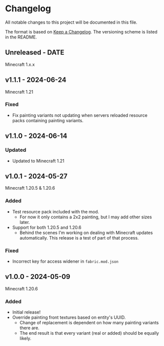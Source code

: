 # Changelog

All notable changes to this project will be documented in this file.

The format is based on [Keep a Changelog](https://keepachangelog.com/en/1.0.0/).
The versioning scheme is listed in the README.

<!-- ### Known Issues -->
<!-- ### Added -->
<!-- ### Updated -->
<!-- ### Changed -->
<!-- ### Deprecated -->
<!-- ### Removed -->
<!-- ### Fixed -->
<!-- ### Security -->

## Unreleased - DATE

Minecraft 1.x.x

## v1.1.1 - 2024-06-24

Minecraft 1.21

### Fixed

- Fix painting variants not updating when servers reloaded resource packs containing painting variants.

## v1.1.0 - 2024-06-14

### Updated

- Updated to Minecraft 1.21

## v1.0.1 - 2024-05-27

Minecraft 1.20.5 & 1.20.6

### Added

- Test resource pack included with the mod.
  - For now it only contains a 2x2 painting, but I may add other sizes later.
- Support for both 1.20.5 and 1.20.6
  - Behind the scenes I'm working on dealing with Minecraft updates automatically. This release is a test of part of that process.

### Fixed

- Incorrect key for access widener in `fabric.mod.json`

## v1.0.0 - 2024-05-09

Minecraft 1.20.6

### Added

- Initial release!
- Override painting front textures based on entity's UUID.
  - Change of replacement is dependent on how many painting variants there are.
  - The end result is that every variant (real or added) should be equally likely.
